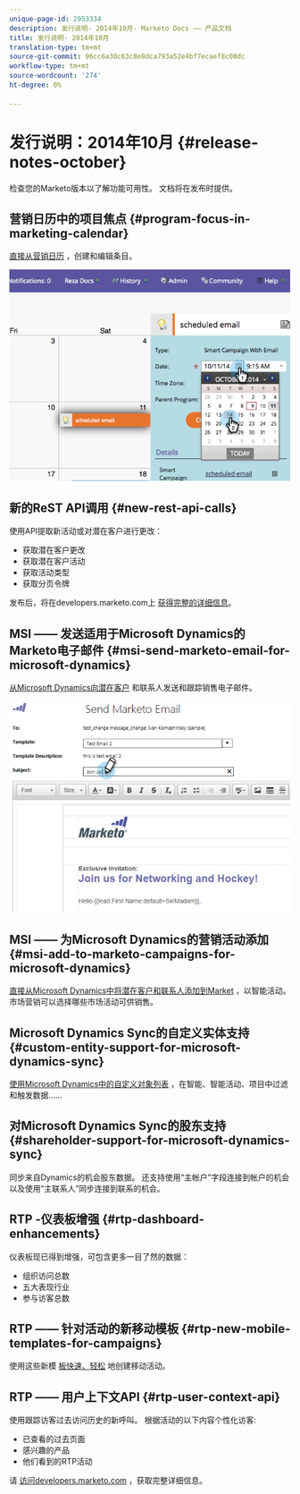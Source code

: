 ```yaml
---
unique-page-id: 2953334
description: 发行说明- 2014年10月- Marketo Docs —— 产品文档
title: 发行说明- 2014年10月
translation-type: tm+mt
source-git-commit: 96cc6a30c63c8e8dca793a52e4bf7ecaef8c08dc
workflow-type: tm+mt
source-wordcount: '274'
ht-degree: 0%

---
```



# 发行说明：2014年10月 {#release-notes-october}

检查您的Marketo版本以了解功能可用性。 文档将在发布时提供。

## 营销日历中的项目焦点 {#program-focus-in-marketing-calendar}

[直接从营销日历](../../product-docs/core-marketo-concepts/marketing-calendar/understanding-the-calendar/understand-enable-program-focus.md) ，创建和编辑条目。

![](assets/image2014-10-20-11-3a48-3a51.png)

## 新的ReST API调用 {#new-rest-api-calls}

使用API提取新活动或对潜在客户进行更改：

* 获取潜在客户更改
* 获取潜在客户活动
* 获取活动类型
* 获取分页令牌

发布后，将在developers.marketo.com上 [获得完整的详细信息](http://developers.marketo.com/documentation/rest/)。

## MSI —— 发送适用于Microsoft Dynamics的Marketo电子邮件 {#msi-send-marketo-email-for-microsoft-dynamics}

[从Microsoft Dynamics向潜在客户](../../product-docs/marketo-sales-insight/msi-for-microsoft-dynamics/setting-up-and-using/send-a-marketo-sales-email-from-microsoft-dynamics.md) 和联系人发送和跟踪销售电子邮件。

![](assets/image2014-10-20-11-3a49-3a25.png)

## MSI —— 为Microsoft Dynamics的营销活动添加 {#msi-add-to-marketo-campaigns-for-microsoft-dynamics}

[直接从Microsoft Dynamics中将潜在客户和联系人添加到Market](../../product-docs/marketo-sales-insight/msi-for-microsoft-dynamics/setting-up-and-using/add-a-lead-contact-to-a-marketo-campaign-from-microsoft-dynamics.md) ，以智能活动。 市场营销可以选择哪些市场活动可供销售。

## Microsoft Dynamics Sync的自定义实体支持 {#custom-entity-support-for-microsoft-dynamics-sync}

[使用Microsoft Dynamics中的自定义对象列表](../../product-docs/crm-sync/microsoft-dynamics-sync/microsoft-dynamics-sync-details/microsoft-dynamics-sync-custom-entity-sync/enable-sync-for-a-custom-entity.md) ，在智能、智能活动、项目中过滤和触发数据……

## 对Microsoft Dynamics Sync的股东支持 {#shareholder-support-for-microsoft-dynamics-sync}

同步来自Dynamics的机会股东数据。 还支持使用“主帐户”字段连接到帐户的机会以及使用“主联系人”同步连接到联系的机会。

## RTP -仪表板增强 {#rtp-dashboard-enhancements}

仪表板现已得到增强，可包含更多一目了然的数据：

* 组织访问总数
* 五大表现行业
* 参与访客总数

## RTP —— 针对活动的新移动模板 {#rtp-new-mobile-templates-for-campaigns}

使用这些新模 [板快速、轻松](../../product-docs/web-personalization/using-templates/using-templates-to-create-web-campaigns.md) 地创建移动活动。

## RTP —— 用户上下文API {#rtp-user-context-api}

使用跟踪访客过去访问历史的新呼叫。 根据活动的以下内容个性化访客:

* 已查看的过去页面
* 感兴趣的产品
* 他们看到的RTP活动

请 [访问developers.marketo.com](http://developers.marketo.com/documentation/websites/rtp-js-api/) ，获取完整详细信息。

